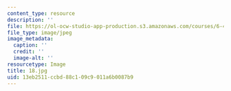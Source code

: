 ```yaml
---
content_type: resource
description: ''
file: https://ol-ocw-studio-app-production.s3.amazonaws.com/courses/6-451-principles-of-digital-communication-ii-spring-2005/13eb2511ccbd88c109c9011a6b0087b9_18.jpg
file_type: image/jpeg
image_metadata:
  caption: ''
  credit: ''
  image-alt: ''
resourcetype: Image
title: 18.jpg
uid: 13eb2511-ccbd-88c1-09c9-011a6b0087b9
---
```

